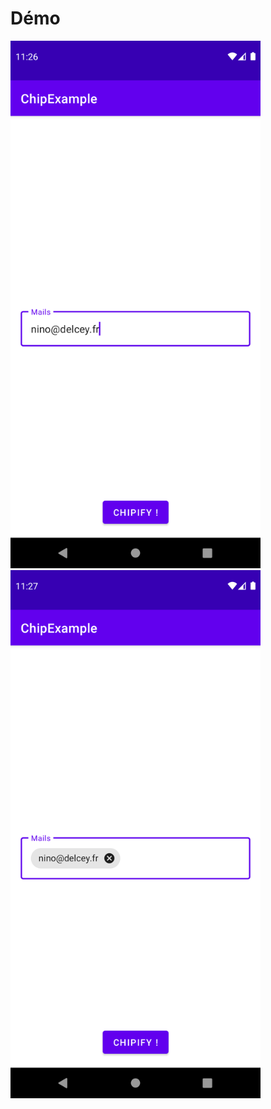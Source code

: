 # Démo
<img src="https://github.com/NinoDLC/ChipDrawableStandalone/blob/master/demo_text.png" width="400" /> <img src="https://github.com/NinoDLC/ChipDrawableStandalone/blob/master/demo_chip.png" width="400" />
